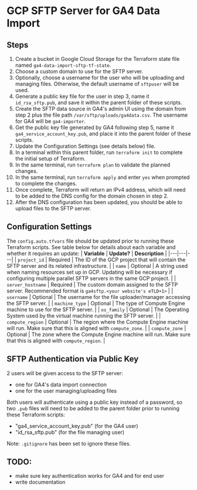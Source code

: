# GCP SFTP Server for GA4 Data Import
## Steps
1. Create a bucket in Google Cloud Storage for the Terraform state file named `ga4-data-import-sftp-tf-state`.
2. Choose a custom domain to use for the SFTP server.
3. Optionally, choose a username for the user who will be uploading and managing files. Otherwise, the default username of `sftpuser` will be used.
4. Generate a public key file for the user in step 3, name it `id_rsa_sftp.pub`, and save it within the parent folder of these scripts.
5. Create the SFTP data source in GA4's admin UI using the domain from step 2 plus the file path `/var/sftp/uploads/ga4data.csv`. The username for GA4 will be `ga4-importer`.
6. Get the public key file generated by GA4 following step 5, name it `ga4_service_account_key.pub`, and place it into the parent folder of these scripts.
7. Update the Configuration Settings (see details below) file.
8. In a terminal within this parent folder, run `terraform init` to complete the initial setup of Terraform.
9. In the same terminal, run `terraform plan` to validate the planned changes.
10. In the same terminal, run `terraform apply` and enter `yes` when prompted to complete the changes.
11. Once complete, Terraform will return an IPv4 address, which will need to be added to the DNS config for the domain chosen in step 2.
12. After the DNS configuration has been updated, you should be able to upload files to the SFTP server.

## Configuration Settings
The `config.auto.tfvars` file should be updated prior to running these Terraform scripts. See table below for details about each variable and whether it requires an update:
| **Variable** | **Update?** | **Description** |
|---|---|---|
| `project_id` | Required | The ID of the GCP project that will contain the SFTP server and its related infrastructure. |
| `name` | Optional | A string used when naming resources set up in GCP. Updating will be necessary if configuring multiple parallel SFTP servers in the same GCP project. |
| `server_hostname` | Required | The custom domain assigned to the SFTP server. Recommended format is `ga4sftp.<your website's eTLD+1>` |
| `username` | Optional | The username for the file uploader/manager accessing the SFTP server. |
| `machine_type` | Optional | The type of Compute Engine machine to use for the SFTP server. |
| `os_family` | Optional | The Operating System used by the virtual machine running the SFTP server. |
| `compute_region` | Optional | The region where the Compute Engine machine will run. Make sure that this is aligned with `compute_zone`. |
| `compute_zone` | Optional | The zone where the Compute Engine machine will run. Make sure that this is aligned with `compute_region`. |

## SFTP Authentication via Public Key
2 users will be given access to the SFTP server:
- one for GA4's data import connection
- one for the user managing/uploading files

Both users will authenticate using a public key instead of a password, so two `.pub` files will need to be added to the parent folder prior to running these Terraform scripts:
- "ga4_service_account_key.pub" (for the GA4 user)
- "id_rsa_sftp.pub" (for the file managing user)

Note: `.gitignore` has been set to ignore these files.

## TODO:
- make sure key authentication works for GA4 and for end user
- write documentation